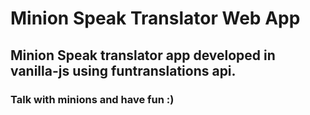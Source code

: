 <h1>Minion Speak Translator Web App</h1>
<h2>Minion Speak translator app developed in vanilla-js using funtranslations api.</h2>
<h3>Talk with minions and have fun :)</h3>
